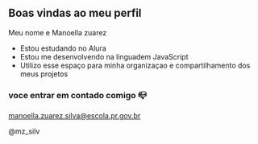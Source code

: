 ## Boas vindas ao meu perfil

Meu nome e Manoella zuarez 

- Estou estudando no Alura
- Estou me desenvolvendo na linguadem JavaScript
- Utilizo esse espaço para minha organizaçao e compartilhamento dos meus projetos

### voce entrar em contado comigo 📪

manoella.zuarez.silva@escola.pr.gov.br

@mz_silv

